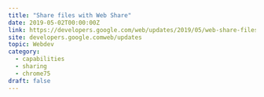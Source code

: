 ```yaml
---
title: "Share files with Web Share"
date: 2019-05-02T00:00:00Z
link: https://developers.google.com/web/updates/2019/05/web-share-files?utm_medium=RSS&utm_source=hune
site: developers.google.comweb/updates
topic: Webdev
category:
  - capabilities
  - sharing
  - chrome75
draft: false
---
```

